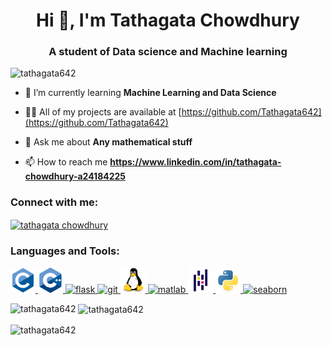 <h1 align="center">Hi 👋, I'm Tathagata Chowdhury</h1>
<h3 align="center">A student of Data science and Machine learning</h3>

<p align="left"> <img src="https://komarev.com/ghpvc/?username=tathagata642&label=Profile%20views&color=0e75b6&style=flat" alt="tathagata642" /> </p>

- 🌱 I’m currently learning **Machine Learning and Data Science**

- 👨‍💻 All of my projects are available at [https://github.com/Tathagata642](https://github.com/Tathagata642)

- 💬 Ask me about **Any mathematical stuff**

- 📫 How to reach me **https://www.linkedin.com/in/tathagata-chowdhury-a24184225**

<h3 align="left">Connect with me:</h3>
<p align="left">
<a href="https://fb.com/tathagata chowdhury" target="blank"><img align="center" src="https://raw.githubusercontent.com/rahuldkjain/github-profile-readme-generator/master/src/images/icons/Social/facebook.svg" alt="tathagata chowdhury" height="30" width="40" /></a>
</p>

<h3 align="left">Languages and Tools:</h3>
<p align="left"> <a href="https://www.cprogramming.com/" target="_blank" rel="noreferrer"> <img src="https://raw.githubusercontent.com/devicons/devicon/master/icons/c/c-original.svg" alt="c" width="40" height="40"/> </a> <a href="https://www.w3schools.com/cpp/" target="_blank" rel="noreferrer"> <img src="https://raw.githubusercontent.com/devicons/devicon/master/icons/cplusplus/cplusplus-original.svg" alt="cplusplus" width="40" height="40"/> </a> <a href="https://flask.palletsprojects.com/" target="_blank" rel="noreferrer"> <img src="https://www.vectorlogo.zone/logos/pocoo_flask/pocoo_flask-icon.svg" alt="flask" width="40" height="40"/> </a> <a href="https://git-scm.com/" target="_blank" rel="noreferrer"> <img src="https://www.vectorlogo.zone/logos/git-scm/git-scm-icon.svg" alt="git" width="40" height="40"/> </a> <a href="https://www.linux.org/" target="_blank" rel="noreferrer"> <img src="https://raw.githubusercontent.com/devicons/devicon/master/icons/linux/linux-original.svg" alt="linux" width="40" height="40"/> </a> <a href="https://www.mathworks.com/" target="_blank" rel="noreferrer"> <img src="https://upload.wikimedia.org/wikipedia/commons/2/21/Matlab_Logo.png" alt="matlab" width="40" height="40"/> </a> <a href="https://pandas.pydata.org/" target="_blank" rel="noreferrer"> <img src="https://raw.githubusercontent.com/devicons/devicon/2ae2a900d2f041da66e950e4d48052658d850630/icons/pandas/pandas-original.svg" alt="pandas" width="40" height="40"/> </a> <a href="https://www.python.org" target="_blank" rel="noreferrer"> <img src="https://raw.githubusercontent.com/devicons/devicon/master/icons/python/python-original.svg" alt="python" width="40" height="40"/> </a> <a href="https://seaborn.pydata.org/" target="_blank" rel="noreferrer"> <img src="https://seaborn.pydata.org/_images/logo-mark-lightbg.svg" alt="seaborn" width="40" height="40"/> </a> </p>

<p><img align="left" src="https://github-readme-stats.vercel.app/api/top-langs?username=tathagata642&show_icons=true&locale=en&layout=compact" alt="tathagata642" /></p>

<p>&nbsp;<img align="center" src="https://github-readme-stats.vercel.app/api?username=tathagata642&show_icons=true&locale=en" alt="tathagata642" /></p>

<p><img align="center" src="https://github-readme-streak-stats.herokuapp.com/?user=tathagata642&" alt="tathagata642" /></p>

